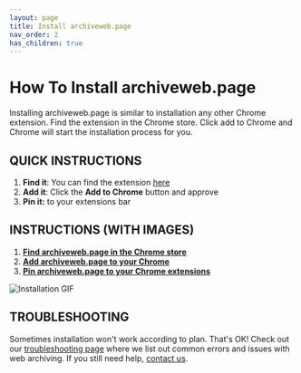 ```yaml
---
layout: page
title: Install archiveweb.page
nav_order: 2
has_children: true
---
```


# How To Install archiveweb.page
Installing archiveweb.page is similar to installation any other Chrome extension. Find the extension in the Chrome store. Click add to Chrome and Chrome will start the installation process for you. 

## QUICK INSTRUCTIONS

1. <b>Find it</b>: You can find the extension <a href="https://chrome.google.com/webstore/detail/webrecorder/fpeoodllldobpkbkabpblcfaogecpndd" target="_blank"> here</a>
2. <b>Add it</b>: Click the <b>Add to Chrome</b> button and approve
3. <b>Pin it:</b> to your extensions bar

## INSTRUCTIONS (WITH IMAGES)
1. <b>[Find archiveweb.page in the Chrome store](/chromestore)</b>
2. <b>[Add archiveweb.page to your Chrome](installation/add_extension)</b>
3. <b>[Pin archiveweb.page to your Chrome extensions](installation/pin_extension)</b> 

![Installation GIF](/assets/images/installation/install.gif)


## TROUBLESHOOTING
Sometimes installation won't work according to plan. That's OK! Check out our [troubleshooting page](troubleshooting) where we list out common errors and issues with web archiving. If you still need help, [contact us](contact).
